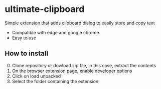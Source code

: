 # ultimate-clipboard

Simple extension that adds clipboard dialog to easily store and copy text


- Compatible with edge and google chrome
- Easy to use

## How to install

0. Clone repository or dowload zip file, in this case, extract the contents
1. On the browser extension page, enable developer options
2. Click on load unpacked
3. Select the folder containing the extension 
